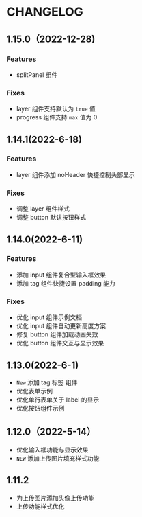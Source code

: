 # CHANGELOG

## 1.15.0（2022-12-28)

### Features

- splitPanel 组件

### Fixes

- layer 组件支持默认为 `true` 值
- progress 组件支持 `max` 值为 0

## 1.14.1(2022-6-18)

### Features

- layer 组件添加 noHeader 快捷控制头部显示

### Fixes

- 调整 layer 组件样式
- 调整 button 默认按钮样式

## 1.14.0(2022-6-11)

### Features

- 添加 input 组件复合型输入框效果
- 添加 tag 组件快捷设置 padding 能力

### Fixes

- 优化 input 组件示例文档
- 优化 input 组件自动更新高度方案
- 修复 button 组件加载动画失效
- 优化 button 组件交互与显示效果

## 1.13.0(2022-6-1)

- `New` 添加 tag 标签 组件
- 优化表单示例
- 优化单行表单关于 label 的显示
- 优化按钮组件示例

## 1.12.0（2022-5-14）

- 优化输入框功能与显示效果
- `NEW` 添加上传图片填充样式功能

## 1.11.2

- 为上传图片添加头像上传功能
- 上传功能样式优化


